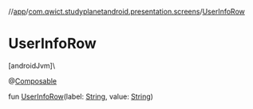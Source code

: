 //[app](../../index.md)/[com.qwict.studyplanetandroid.presentation.screens](index.md)/[UserInfoRow](-user-info-row.md)

# UserInfoRow

[androidJvm]\

@[Composable](https://developer.android.com/reference/kotlin/androidx/compose/runtime/Composable.html)

fun [UserInfoRow](-user-info-row.md)(label: [String](https://kotlinlang.org/api/latest/jvm/stdlib/kotlin/-string/index.html), value: [String](https://kotlinlang.org/api/latest/jvm/stdlib/kotlin/-string/index.html))
